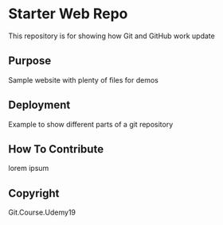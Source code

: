 # Starter Web Repo

This repository is for showing how Git and GitHub work update

## Purpose

Sample website with plenty of files for demos

## Deployment

Example to show different parts of a git repository

## How To Contribute

lorem ipsum

## Copyright

Git.Course.Udemy19
